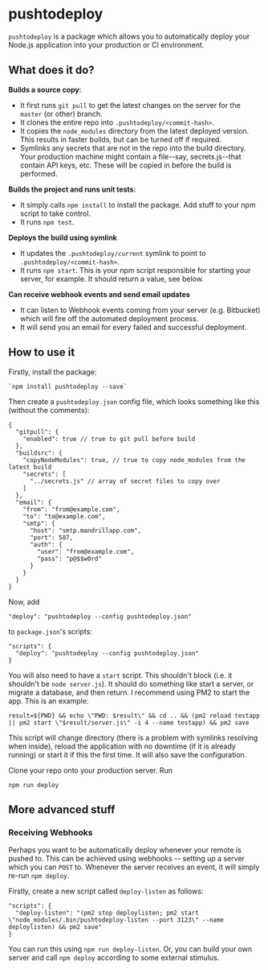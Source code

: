 # pushtodeploy

`pushtodeploy` is a package which allows you to automatically deploy your Node.js application into your production or CI environment.

## What does it do?

**Builds a source copy**:

* It first runs `git pull` to get the latest changes on the server for the `master` (or other) branch.
* It clones the entire repo into `.pushtodeploy/<commit-hash>`.
* It copies the `node_modules` directory from the latest deployed version. This results in faster builds, but can be turned off if required.
* Symlinks any secrets that are not in the repo into the build directory. Your production machine might contain a file--say, secrets.js--that contain API keys, etc. These will be copied in before the build is performed.

**Builds the project and runs unit tests**:

* It simply calls `npm install` to install the package. Add stuff to your npm script to take control.
* It runs `npm test`.

**Deploys the build using symlink**

* It updates the `.pushtodeploy/current` symlink to point to `.pushtodeploy/<commit-hash>`.
* It runs `npm start`. This is your npm script responsible for starting your server, for example. It should return a value, see below.

**Can receive webhook events and send email updates**

* It can listen to Webhook events coming from your server (e.g. Bitbucket) which will fire off the automated deployment process.
* It will send you an email for every failed and successful deployment.

## How to use it

Firstly, install the package:

    `npm install pushtodeploy --save`

Then create a `pushtodeploy.json` config file, which looks something like this (without the comments):

    {
      "gitpull": {
        "enabled": true // true to git pull before build
      },
      "buildsrc": {
        "copyNodeModules": true, // true to copy node_modules from the latest build
        "secrets": [
          "../secrets.js" // array of secret files to copy over
        ]
      },
      "email": {
        "from": "from@example.com",
        "to": "to@example.com",
        "smtp": {
          "host": "smtp.mandrillapp.com",
          "port": 587,
          "auth": {
            "user": "from@example.com",
            "pass": "p@$$w0rd"
          }
        }
      }
    }

Now, add

    "deploy": "pushtodeploy --config pushtodeploy.json"

to `package.json`'s scripts:

    "scripts": {
      "deploy": "pushtodeploy --config pushtodeploy.json"
    }

You will also need to have a `start` script. This shouldn't block (i.e. it shouldn't be `node server.js`). It should do something like start a server, or migrate a database, and then return. I recommend using PM2 to start the app. This is an example:

    result=${PWD} && echo \"PWD: $result\" && cd .. && (pm2 reload testapp || pm2 start \"$result/server.js\" -i 4 --name testapp) && pm2 save

This script will change directory (there is a problem with symlinks resolving when inside), reload the application with no downtime (if it is already running) or start it if this the first time. It will also save the configuration.

Clone your repo onto your production server. Run

    npm run deploy

## More advanced stuff

### Receiving Webhooks

Perhaps you want to be automatically deploy whenever your remote is pushed to. This can be achieved using webhooks -- setting up a server which you can `POST` to. Whenever the server receives an event, it will simply re-run `npm deploy`.

Firstly, create a new script called `deploy-listen` as follows:

    "scripts": {
      "deploy-listen": "(pm2 stop deploylisten; pm2 start \"node_modules/.bin/pushtodeploy-listen --port 3123\" --name deploylisten) && pm2 save"
    }

You can run this using `npm run deploy-listen`. Or, you can build your own server
and call `npm deploy` according to some external stimulus.
